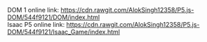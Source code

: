 DOM 1 online link:                      https://cdn.rawgit.com/AlokSingh12358/P5.js-DOM/544f9121/DOM/index.html                        
Isaac P5 online link:                   https://cdn.rawgit.com/AlokSingh12358/P5.js-DOM/544f9121/Isaac_Game/index.html

